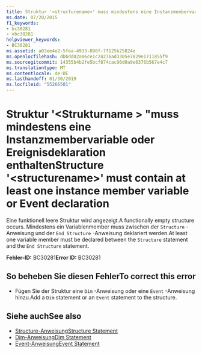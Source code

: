 ```yaml
---
title: Struktur '<structurename>' muss mindestens eine Instanzmembervariable oder Ereignisdeklaration enthalten
ms.date: 07/20/2015
f1_keywords:
- bc30281
- vbc30281
helpviewer_keywords:
- BC30281
ms.assetid: a03ee4e2-5fea-4933-898f-7f125b25824e
ms.openlocfilehash: dbbdd02a86ce1c24276ad3305e7829e1711855f9
ms.sourcegitcommit: 14355b4b2fe5bcf874cac96d0a9e6376b567e4c7
ms.translationtype: MT
ms.contentlocale: de-DE
ms.lasthandoff: 01/30/2019
ms.locfileid: "55266501"
---
```

# <a name="structure-structurename-must-contain-at-least-one-instance-member-variable-or-event-declaration"></a><span data-ttu-id="d5113-102">Struktur '\<Strukturname > "muss mindestens eine Instanzmembervariable oder Ereignisdeklaration enthalten</span><span class="sxs-lookup"><span data-stu-id="d5113-102">Structure '\<structurename>' must contain at least one instance member variable or Event declaration</span></span>
<span data-ttu-id="d5113-103">Eine funktionell leere Struktur wird angezeigt.</span><span class="sxs-lookup"><span data-stu-id="d5113-103">A functionally empty structure occurs.</span></span> <span data-ttu-id="d5113-104">Mindestens ein Variablenmember muss zwischen der `Structure` -Anweisung und der `End Structure` -Anweisung deklariert werden.</span><span class="sxs-lookup"><span data-stu-id="d5113-104">At least one variable member must be declared between the `Structure` statement and the `End Structure` statement.</span></span>  
  
 <span data-ttu-id="d5113-105">**Fehler-ID:** BC30281</span><span class="sxs-lookup"><span data-stu-id="d5113-105">**Error ID:** BC30281</span></span>  
  
## <a name="to-correct-this-error"></a><span data-ttu-id="d5113-106">So beheben Sie diesen Fehler</span><span class="sxs-lookup"><span data-stu-id="d5113-106">To correct this error</span></span>  
  
-   <span data-ttu-id="d5113-107">Fügen Sie der Struktur eine `Dim` -Anweisung oder eine `Event` -Anweisung hinzu.</span><span class="sxs-lookup"><span data-stu-id="d5113-107">Add a `Dim` statement or an `Event` statement to the structure.</span></span>  
  
## <a name="see-also"></a><span data-ttu-id="d5113-108">Siehe auch</span><span class="sxs-lookup"><span data-stu-id="d5113-108">See also</span></span>
- [<span data-ttu-id="d5113-109">Structure-Anweisung</span><span class="sxs-lookup"><span data-stu-id="d5113-109">Structure Statement</span></span>](../../visual-basic/language-reference/statements/structure-statement.md)
- [<span data-ttu-id="d5113-110">Dim-Anweisung</span><span class="sxs-lookup"><span data-stu-id="d5113-110">Dim Statement</span></span>](../../visual-basic/language-reference/statements/dim-statement.md)
- [<span data-ttu-id="d5113-111">Event-Anweisung</span><span class="sxs-lookup"><span data-stu-id="d5113-111">Event Statement</span></span>](../../visual-basic/language-reference/statements/event-statement.md)
